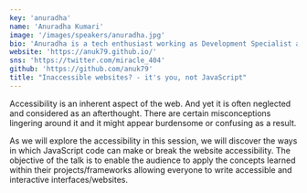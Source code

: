 ```yaml
---
key: 'anuradha'
name: 'Anuradha Kumari'
image: '/images/speakers/anuradha.jpg'
bio: 'Anuradha is a tech enthusiast working as Development Specialist at Mediaocean. She is passionate about exploring new technologies and sharing knowledge and experience through tech articles and talks. She aims to spread awareness and empower the community towards achieving the common goal of inclusion through technology.'
website: 'https://anuk79.github.io/'
sns: 'https://twitter.com/miracle_404'
github: 'https://github.com/anuk79'
title: "Inaccessible websites? - it's you, not JavaScript"
---
```


Accessibility is an inherent aspect of the web. And yet it is often neglected and considered as an afterthought. There are certain misconceptions lingering around it and it might appear burdensome or confusing as a result.


As we will explore the accessibility in this session, we will discover the ways in which JavaScript code can make or break the website accessibility. The objective of the talk is to enable the audience to apply the concepts learned within their projects/frameworks allowing everyone to write accessible and interactive interfaces/websites.
